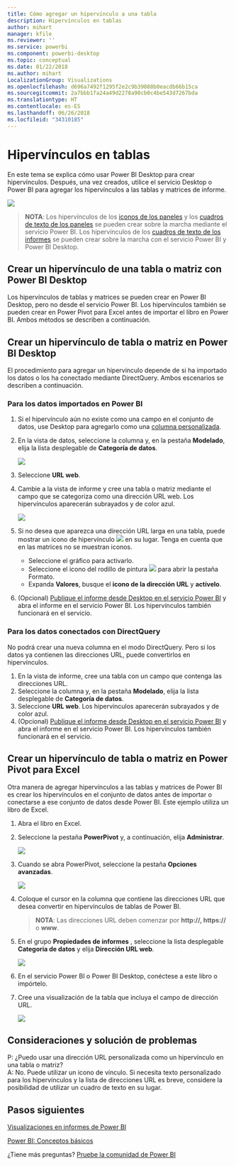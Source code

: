 ```yaml
---
title: Cómo agregar un hipervínculo a una tabla
description: Hipervínculos en tablas
author: mihart
manager: kfile
ms.reviewer: ''
ms.service: powerbi
ms.component: powerbi-desktop
ms.topic: conceptual
ms.date: 01/22/2018
ms.author: mihart
LocalizationGroup: Visualizations
ms.openlocfilehash: d696a7492f1295f2e2c9b39088b0eacdb66b15ca
ms.sourcegitcommit: 2a7bbb1fa24a49d2278a90cb0c4be543d7267bda
ms.translationtype: HT
ms.contentlocale: es-ES
ms.lasthandoff: 06/26/2018
ms.locfileid: "34310185"
---
```

# <a name="hyperlinks-in-tables"></a>Hipervínculos en tablas
En este tema se explica cómo usar Power BI Desktop para crear hipervínculos. Después, una vez creados, utilice el servicio Desktop o Power BI para agregar los hipervínculos a las tablas y matrices de informe. 

![](media/power-bi-hyperlinks-in-tables/hyperlinkedtable.png)

> **NOTA**: Los hipervínculos de los [iconos de los paneles](service-dashboard-edit-tile.md) y los [cuadros de texto de los paneles](service-dashboard-add-widget.md) se pueden crear sobre la marcha mediante el servicio Power BI. Los hipervínculos de los [cuadros de texto de los informes](service-add-hyperlink-to-text-box.md) se pueden crear sobre la marcha con el servicio Power BI y Power BI Desktop.
> 
> 

## <a name="to-create-a-hyperlink-in-a-table-or-matrix-using-power-bi-desktop"></a>Crear un hipervínculo de una tabla o matriz con Power BI Desktop
Los hipervínculos de tablas y matrices se pueden crear en Power BI Desktop, pero no desde el servicio Power BI. Los hipervínculos también se pueden crear en Power Pivot para Excel antes de importar el libro en Power BI. Ambos métodos se describen a continuación.

## <a name="create-a-table-or-matrix-hyperlink-in-power-bi-desktop"></a>Crear un hipervínculo de tabla o matriz en Power BI Desktop
El procedimiento para agregar un hipervínculo depende de si ha importado los datos o los ha conectado mediante DirectQuery. Ambos escenarios se describen a continuación.

### <a name="for-data-imported-into-power-bi"></a>Para los datos importados en Power BI
1. Si el hipervínculo aún no existe como una campo en el conjunto de datos, use Desktop para agregarlo como una [columna personalizada](desktop-common-query-tasks.md).
2. En la vista de datos, seleccione la columna y, en la pestaña **Modelado**, elija la lista desplegable de **Categoría de datos**.
   
    ![](media/power-bi-hyperlinks-in-tables/pbi_data_category.png)
3. Seleccione **URL web**.
4. Cambie a la vista de informe y cree una tabla o matriz mediante el campo que se categoriza como una dirección URL web. Los hipervínculos aparecerán subrayados y de color azul.
   
    ![](media/power-bi-hyperlinks-in-tables/power-bi-table-with-hyperlinks2.png)
5. Si no desea que aparezca una dirección URL larga en una tabla, puede mostrar un icono de hipervínculo ![](media/power-bi-hyperlinks-in-tables/power-bi-hyperlink-icon.png) en su lugar. Tenga en cuenta que en las matrices no se muestran iconos.
   
   * Seleccione el gráfico para activarlo.
   * Seleccione el icono del rodillo de pintura ![](media/power-bi-hyperlinks-in-tables/power-bi-paintroller.png) para abrir la pestaña Formato.
   * Expanda **Valores**, busque el **icono de la dirección URL** y **actívelo**.
6. (Opcional) [Publique el informe desde Desktop en el servicio Power BI](guided-learning/publishingandsharing.yml?tutorial-step=2) y abra el informe en el servicio Power BI. Los hipervínculos también funcionará en el servicio.

### <a name="for-data-connected-with-directquery"></a>Para los datos conectados con DirectQuery
No podrá crear una nueva columna en el modo DirectQuery.  Pero si los datos ya contienen las direcciones URL, puede convertirlos en hipervínculos.

1. En la vista de informe, cree una tabla con un campo que contenga las direcciones URL.
2. Seleccione la columna y, en la pestaña **Modelado**, elija la lista desplegable de **Categoría de datos**.
3. Seleccione **URL web**. Los hipervínculos aparecerán subrayados y de color azul.
4. (Opcional) [Publique el informe desde Desktop en el servicio Power BI](guided-learning/publishingandsharing.yml?tutorial-step=2) y abra el informe en el servicio Power BI. Los hipervínculos también funcionará en el servicio.

## <a name="create-a-table-or-matrix-hyperlink-in-excel-power-pivot"></a>Crear un hipervínculo de tabla o matriz en Power Pivot para Excel
Otra manera de agregar hipervínculos a las tablas y matrices de Power BI es crear los hipervínculos en el conjunto de datos antes de importar o conectarse a ese conjunto de datos desde Power BI. Este ejemplo utiliza un libro de Excel.

1. Abra el libro en Excel.
2. Seleccione la pestaña **PowerPivot** y, a continuación, elija **Administrar**.
   
   ![](media/power-bi-hyperlinks-in-tables/createhyperlinkinpowerpivot2.png)
3. Cuando se abra PowerPivot, seleccione la pestaña **Opciones avanzadas**.
   
   ![](media/power-bi-hyperlinks-in-tables/createhyperlinkinpowerpivot3.png)
4. Coloque el cursor en la columna que contiene las direcciones URL que desea convertir en hipervínculos de tablas de Power BI.
   
   > **NOTA**: Las direcciones URL deben comenzar por **http://, https://** o **www**.
   > 
   > 
5. En el grupo **Propiedades de informes** , seleccione la lista desplegable **Categoría de datos** y elija **Dirección URL web**. 
   
   ![](media/power-bi-hyperlinks-in-tables/createhyperlinksnew.png)
6. En el servicio Power BI o Power BI Desktop, conéctese a este libro o impórtelo.
7. Cree una visualización de la tabla que incluya el campo de dirección URL.
   
   ![](media/power-bi-hyperlinks-in-tables/hyperlinksintables.gif)

## <a name="considerations-and-troubleshooting"></a>Consideraciones y solución de problemas
P: ¿Puedo usar una dirección URL personalizada como un hipervínculo en una tabla o matriz?    
A: No. Puede utilizar un icono de vínculo. Si necesita texto personalizado para los hipervínculos y la lista de direcciones URL es breve, considere la posibilidad de utilizar un cuadro de texto en su lugar.


## <a name="next-steps"></a>Pasos siguientes
[Visualizaciones en informes de Power BI](power-bi-report-visualizations.md)

[Power BI: Conceptos básicos](service-basic-concepts.md)

¿Tiene más preguntas? [Pruebe la comunidad de Power BI](http://community.powerbi.com/)

